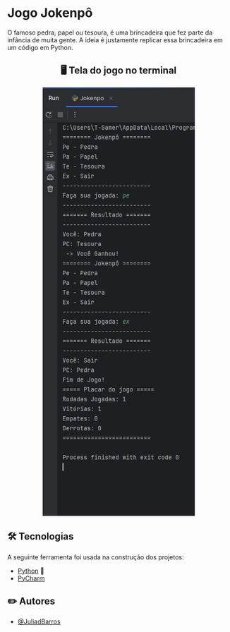 # Jogo Jokenpô
O famoso pedra, papel ou tesoura, é uma brincadeira que fez parte da infância de muita gente. A ideia é justamente replicar essa brincadeira em um código em Python.

<div  align="center">
  
## 🖥 Tela do jogo no terminal

  <img src="https://github.com/JuliadBarros/Codigos-Python/blob/main/imgs/jokenpo.png" >
</div>

## 🛠 Tecnologias

A seguinte ferramenta foi usada na construção dos projetos:
- [Python](https://www.python.org/) :snake:
- [PyCharm](https://www.jetbrains.com/pt-br/pycharm/)

## :pencil2: Autores 

- [@JuliadBarros](https://github.com/JuliadBarros)

